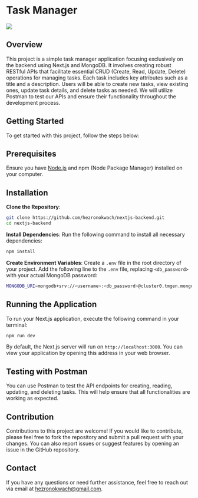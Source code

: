 # Task Manager

![](https://i.pinimg.com/736x/0a/f6/91/0af691fae0ee2dce09474ced875ace96.jpg)

## Overview

This project is a simple task manager application focusing  exclusively on the backend using Next.js and MongoDB. It involves  creating robust RESTful APIs that facilitate essential CRUD (Create,  Read, Update, Delete) operations for managing tasks. Each task includes  key attributes such as a title and a description. Users will be able to  create new tasks, view existing ones, update task details, and delete  tasks as needed. We will utilize Postman to test our APIs and ensure  their functionality throughout the development process.

## Getting Started

To get started with this project, follow the steps below:

## Prerequisites

 Ensure you have [Node.js](https://nodejs.org/en/download) and npm (Node Package Manager) installed on your computer.

## Installation

 **Clone the Repository**:

```bash
git clone https://github.com/hezronokwach/nextjs-backend.git
cd nextjs-backend
```

**Install Dependencies**:
 Run the following command to install all necessary dependencies:

```bash
npm install
```

**Create Environment Variables**:
 Create a `.env` file in the root directory of your project. Add the following line to the `.env` file, replacing `<db_password>` with your actual MongoDB password:

```bash
MONGODB_URI=mongodb+srv://<username>:<db_password>@cluster0.tmgen.mongodb.net/?retryWrites=true&w=majority&appName=Cluster0
```

## Running the Application

To run your Next.js application, execute the following command in your terminal:

```bash
npm run dev
```

By default, the Next.js server will run on `http://localhost:3000`. You can view your application by opening this address in your web browser.

## Testing with Postman

You can use Postman to test the API endpoints for creating,  reading, updating, and deleting tasks. This will help ensure that all  functionalities are working as expected.

## Contribution

Contributions to this project are welcome! If you would like to  contribute, please feel free to fork the repository and submit a pull  request with your changes. You can also report issues or suggest  features by opening an issue in the GitHub repository.

## Contact

If you have any questions or need further assistance, feel free to reach out via email at [hezronokwach@gmail.com](mailto:hezronokwach@gmail.com).

